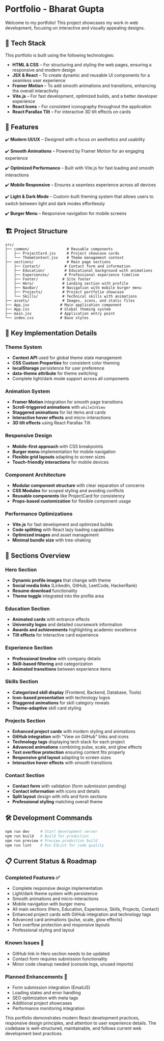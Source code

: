 # Portfolio - Bharat Gupta

Welcome to my portfolio! This project showcases my work in web development, focusing on interactive and visually appealing designs.

## 🚀 Tech Stack

This portfolio is built using the following technologies:

- **HTML & CSS** – For structuring and styling the web pages, ensuring a responsive and modern design
- **JSX & React** – To create dynamic and reusable UI components for a seamless user experience
- **Framer Motion** – To add smooth animations and transitions, enhancing the overall interactivity
- **Vite.js** – For fast development, optimized builds, and a better developer experience
- **React Icons** – For consistent iconography throughout the application
- **React Parallax Tilt** – For interactive 3D tilt effects on cards

## 🎨 Features

✔️ **Modern UI/UX** – Designed with a focus on aesthetics and usability

✔️ **Smooth Animations** – Powered by Framer Motion for an engaging experience

✔️ **Optimized Performance** – Built with Vite.js for fast loading and smooth interactions

✔️ **Mobile Responsive** – Ensures a seamless experience across all devices

✔️ **Light & Dark Mode** – Custom-built theming system that allows users to switch between light and dark modes effortlessly

✔️ **Burger Menu** – Responsive navigation for mobile screens

## 🏗️ Project Structure

```
src/
├── common/                 # Reusable components
│   ├── ProjectCard.jsx     # Project showcase cards
│   └── ThemeContext.jsx    # Theme management context
├── sections/               # Main page sections
│   ├── Contact/           # Contact form and information
│   ├── Education/         # Educational background with animations
│   ├── Experiences/       # Professional experience timeline
│   ├── Footer/           # Site footer
│   ├── Hero/             # Landing section with profile
│   ├── NavBar/           # Navigation with mobile burger menu
│   ├── Projects/         # Project portfolio showcase
│   └── Skills/           # Technical skills with animations
├── assets/               # Images, icons, and static files
├── App.jsx              # Main application component
├── App.css              # Global theming system
├── main.jsx             # Application entry point
└── index.css            # Base styles
```

## 🎯 Key Implementation Details

### Theme System
- **Context API** used for global theme state management
- **CSS Custom Properties** for consistent color theming
- **localStorage** persistence for user preference
- **data-theme attribute** for theme switching
- Complete light/dark mode support across all components

### Animation System
- **Framer Motion** integration for smooth page transitions
- **Scroll-triggered animations** with `whileInView`
- **Staggered animations** for list items and cards
- **Interactive hover effects** and micro-interactions
- **3D tilt effects** using React Parallax Tilt

### Responsive Design
- **Mobile-first approach** with CSS breakpoints
- **Burger menu** implementation for mobile navigation
- **Flexible grid layouts** adapting to screen sizes
- **Touch-friendly interactions** for mobile devices

### Component Architecture
- **Modular component structure** with clear separation of concerns
- **CSS Modules** for scoped styling and avoiding conflicts
- **Reusable components** like ProjectCard for consistency
- **Props-based customization** for flexible component usage

### Performance Optimizations
- **Vite.js** for fast development and optimized builds
- **Code splitting** with React lazy loading capabilities
- **Optimized images** and asset management
- **Minimal bundle size** with tree-shaking

## 📱 Sections Overview

### Hero Section
- **Dynamic profile images** that change with theme
- **Social media links** (LinkedIn, GitHub, LeetCode, HackerRank)
- **Resume download** functionality
- **Theme toggle** integrated into the profile area

### Education Section
- **Animated cards** with entrance effects
- **University logos** and detailed coursework information
- **Awards and achievements** highlighting academic excellence
- **Tilt effects** for interactive card experience

### Experience Section
- **Professional timeline** with company details
- **Skill-based filtering** and categorization
- **Animated transitions** between experience items

### Skills Section
- **Categorized skill display** (Frontend, Backend, Database, Tools)
- **Icon-based presentation** with technology logos
- **Staggered animations** for skill category reveals
- **Theme-adaptive** skill card styling

### Projects Section
- **Enhanced project cards** with modern styling and animations
- **GitHub integration** with "View on GitHub" links and icons
- **Technology tags** displaying tech stack for each project
- **Advanced animations** combining pulse, scale, and glow effects
- **Text overflow protection** ensuring content fits properly
- **Responsive grid layout** adapting to screen sizes
- **Interactive hover effects** with smooth transitions

### Contact Section
- **Contact form** with validation (form submission pending)
- **Contact information** with icons and details
- **Split layout** design with info and form sections
- **Professional styling** matching overall theme

## 🛠️ Development Commands

```bash
npm run dev     # Start development server
npm run build   # Build for production
npm run preview # Preview production build
npm run lint    # Run ESLint for code quality
```

## 📋 Current Status & Roadmap

### Completed Features ✅
- Complete responsive design implementation
- Light/dark theme system with persistence
- Smooth animations and micro-interactions
- Mobile navigation with burger menu
- All main sections (Hero, Education, Experience, Skills, Projects, Contact)
- Enhanced project cards with GitHub integration and technology tags
- Advanced card animations (pulse, scale, glow effects)
- Text overflow protection and responsive layouts
- Professional styling and layout

### Known Issues 🔧
- GitHub link in Hero section needs to be updated
- Contact form requires submission functionality
- Minor code cleanup needed (console logs, unused imports)

### Planned Enhancements 🚀
- Form submission integration (EmailJS)
- Loading states and error handling
- SEO optimization with meta tags
- Additional project showcases
- Performance monitoring integration

This portfolio demonstrates modern React development practices, responsive design principles, and attention to user experience details. The codebase is well-structured, maintainable, and follows current web development best practices.
